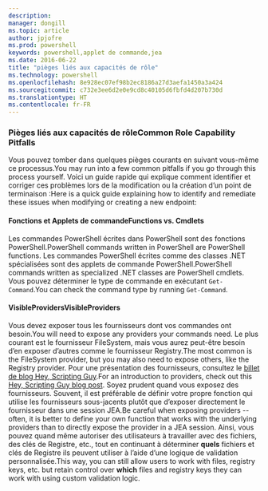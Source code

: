 ```yaml
---
description: 
manager: dongill
ms.topic: article
author: jpjofre
ms.prod: powershell
keywords: powershell,applet de commande,jea
ms.date: 2016-06-22
title: "pièges liés aux capacités de rôle"
ms.technology: powershell
ms.openlocfilehash: 8e928ec07ef98b2ec8186a27d3aefa1450a3a424
ms.sourcegitcommit: c732e3ee6d2e0e9cd8c40105d6fbfd4d207b730d
ms.translationtype: HT
ms.contentlocale: fr-FR
---
```

### <a name="common-role-capability-pitfalls"></a><span data-ttu-id="dd6f9-103">Pièges liés aux capacités de rôle</span><span class="sxs-lookup"><span data-stu-id="dd6f9-103">Common Role Capability Pitfalls</span></span>
<span data-ttu-id="dd6f9-104">Vous pouvez tomber dans quelques pièges courants en suivant vous-même ce processus.</span><span class="sxs-lookup"><span data-stu-id="dd6f9-104">You may run into a few common pitfalls if you go through this process yourself.</span></span>
<span data-ttu-id="dd6f9-105">Voici un guide rapide qui explique comment identifier et corriger ces problèmes lors de la modification ou la création d’un point de terminaison :</span><span class="sxs-lookup"><span data-stu-id="dd6f9-105">Here is a quick guide explaining how to identify and remediate these issues when modifying or creating a new endpoint:</span></span>

#### <a name="functions-vs-cmdlets"></a><span data-ttu-id="dd6f9-106">Fonctions et Applets de commande</span><span class="sxs-lookup"><span data-stu-id="dd6f9-106">Functions vs. Cmdlets</span></span>
<span data-ttu-id="dd6f9-107">Les commandes PowerShell écrites dans PowerShell sont des fonctions PowerShell.</span><span class="sxs-lookup"><span data-stu-id="dd6f9-107">PowerShell commands written in PowerShell are PowerShell functions.</span></span>
<span data-ttu-id="dd6f9-108">Les commandes PowerShell écrites comme des classes .NET spécialisées sont des applets de commande PowerShell.</span><span class="sxs-lookup"><span data-stu-id="dd6f9-108">PowerShell commands written as specialized .NET classes are PowerShell cmdlets.</span></span>
<span data-ttu-id="dd6f9-109">Vous pouvez déterminer le type de commande en exécutant `Get-Command`.</span><span class="sxs-lookup"><span data-stu-id="dd6f9-109">You can check the command type by running `Get-Command`.</span></span>

#### <a name="visibleproviders"></a><span data-ttu-id="dd6f9-110">VisibleProviders</span><span class="sxs-lookup"><span data-stu-id="dd6f9-110">VisibleProviders</span></span>
<span data-ttu-id="dd6f9-111">Vous devez exposer tous les fournisseurs dont vos commandes ont besoin.</span><span class="sxs-lookup"><span data-stu-id="dd6f9-111">You will need to expose any providers your commands need.</span></span>
<span data-ttu-id="dd6f9-112">Le plus courant est le fournisseur FileSystem, mais vous aurez peut-être besoin d’en exposer d’autres comme le fournisseur Registry.</span><span class="sxs-lookup"><span data-stu-id="dd6f9-112">The most common is the FileSystem provider, but you may also need to expose others, like the Registry provider.</span></span>
<span data-ttu-id="dd6f9-113">Pour une présentation des fournisseurs, consultez le [billet de blog Hey, Scripting Guy](http://blogs.technet.com/b/heyscriptingguy/archive/2015/04/20/find-and-use-windows-powershell-providers.aspx).</span><span class="sxs-lookup"><span data-stu-id="dd6f9-113">For an introduction to providers, check out this [Hey, Scripting Guy blog post](http://blogs.technet.com/b/heyscriptingguy/archive/2015/04/20/find-and-use-windows-powershell-providers.aspx).</span></span>
<span data-ttu-id="dd6f9-114">Soyez prudent quand vous exposez des fournisseurs. Souvent, il est préférable de définir votre propre fonction qui utilise les fournisseurs sous-jacents plutôt que d’exposer directement le fournisseur dans une session JEA.</span><span class="sxs-lookup"><span data-stu-id="dd6f9-114">Be careful when exposing providers -- often, it is better to define your own function that works with the underlying providers than to directly expose the provider in a JEA session.</span></span>
<span data-ttu-id="dd6f9-115">Ainsi, vous pouvez quand même autoriser des utilisateurs à travailler avec des fichiers, des clés de Registre, etc., tout en continuant à déterminer **quels** fichiers et clés de Registre ils peuvent utiliser à l’aide d’une logique de validation personnalisée.</span><span class="sxs-lookup"><span data-stu-id="dd6f9-115">This way, you can still allow users to work with files, registry keys, etc. but retain control over **which** files and registry keys they can work with using custom validation logic.</span></span>

